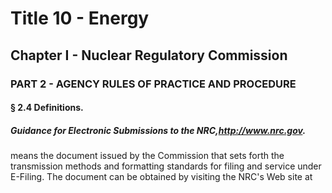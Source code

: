 
# Title 10 - Energy
## Chapter I - Nuclear Regulatory Commission
### PART 2 - AGENCY RULES OF PRACTICE AND PROCEDURE
#### § 2.4 Definitions.
##### Guidance for Electronic Submissions to the NRC,http://www.nrc.gov.

means the document issued by the Commission that sets forth the transmission methods and formatting standards for filing and service under E-Filing. The document can be obtained by visiting the NRC's Web site at
